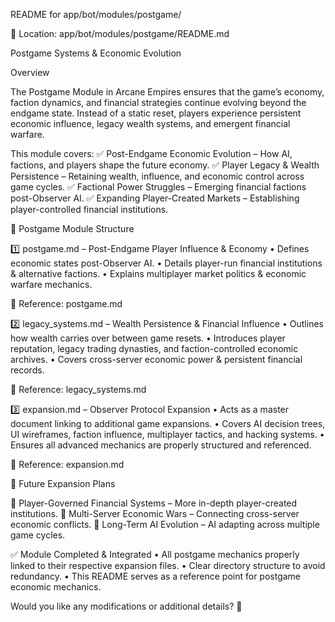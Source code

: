 README for app/bot/modules/postgame/

📂 Location: app/bot/modules/postgame/README.md

Postgame Systems & Economic Evolution

Overview

The Postgame Module in Arcane Empires ensures that the game’s economy, faction dynamics, and financial strategies continue evolving beyond the endgame state. Instead of a static reset, players experience persistent economic influence, legacy wealth systems, and emergent financial warfare.

This module covers:
✅ Post-Endgame Economic Evolution – How AI, factions, and players shape the future economy.
✅ Player Legacy & Wealth Persistence – Retaining wealth, influence, and economic control across game cycles.
✅ Factional Power Struggles – Emerging financial factions post-Observer AI.
✅ Expanding Player-Created Markets – Establishing player-controlled financial institutions.

📁 Postgame Module Structure

1️⃣ postgame.md – Post-Endgame Player Influence & Economy
	•	Defines economic states post-Observer AI.
	•	Details player-run financial institutions & alternative factions.
	•	Explains multiplayer market politics & economic warfare mechanics.

🔗 Reference: postgame.md

2️⃣ legacy_systems.md – Wealth Persistence & Financial Influence
	•	Outlines how wealth carries over between game resets.
	•	Introduces player reputation, legacy trading dynasties, and faction-controlled economic archives.
	•	Covers cross-server economic power & persistent financial records.

🔗 Reference: legacy_systems.md

3️⃣ expansion.md – Observer Protocol Expansion
	•	Acts as a master document linking to additional game expansions.
	•	Covers AI decision trees, UI wireframes, faction influence, multiplayer tactics, and hacking systems.
	•	Ensures all advanced mechanics are properly structured and referenced.

🔗 Reference: expansion.md

🔹 Future Expansion Plans

📌 Player-Governed Financial Systems – More in-depth player-created institutions.
📌 Multi-Server Economic Wars – Connecting cross-server economic conflicts.
📌 Long-Term AI Evolution – AI adapting across multiple game cycles.

✅ Module Completed & Integrated
	•	All postgame mechanics properly linked to their respective expansion files.
	•	Clear directory structure to avoid redundancy.
	•	This README serves as a reference point for postgame economic mechanics.

Would you like any modifications or additional details? 🚀